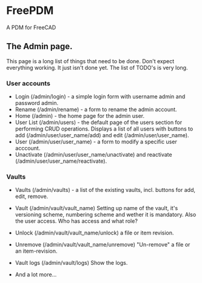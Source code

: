 # FreePDM
A PDM for FreeCAD

## The Admin page. 

This page is a long list of things that need to be done. Don't expect everything working. It just isn't done yet. The list of TODO's is very long.

### User accounts
- Login (/admin/login) - a simple login form with username admin and password admin.
- Rename (/admin/rename) - a form to rename the admin account.
- Home (/admin) - the home page for the admin user.
- User List (/admin/users) - the default page of the users section for performing CRUD operations. Displays a list of all users with buttons to add (/admin/user/user_name/add) and edit (/admin/user/user_name).
- User (/admin/user/user_name) - a form to modify a specific user acccount.
- Unactivate (/admin/user/user_name/unactivate) and reactivate (/admin/user/user_name/reactivate).

### Vaults
- Vaults (/admin/vaults) - a list of the existing vaults, incl. buttons for add, edit, remove.
- Vault (/admin/vault/vault_name) Setting up name of the vault, it's versioning scheme, numbering scheme and wether it is mandatory. Also the user access. Who has access and what role?
- Unlock (/admin/vault/vault_name/unlock) a file or item revision.
- Unremove (/admin/vault/vault_name/unremove) "Un-remove" a file or an item-revision.
- Vault logs (/admin/vault/logs) Show the logs.

- And a lot more...